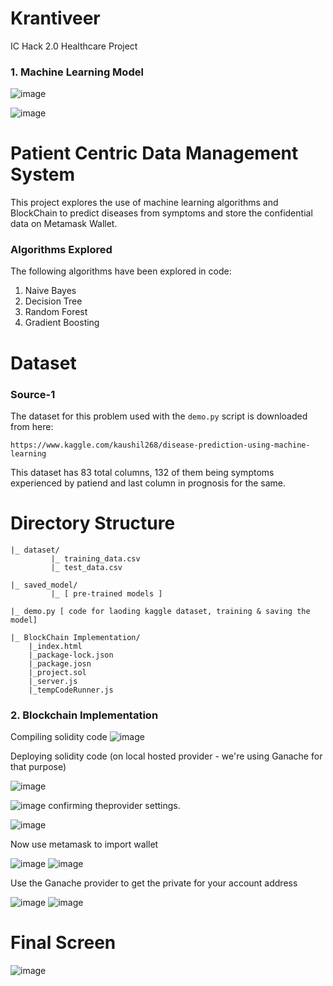 # Krantiveer
IC Hack 2.0 Healthcare Project

###  1. Machine Learning Model ###
   ![image](https://github.com/SarthakIC/Krantiveer/assets/147310031/f58faf23-8477-4658-b24b-d38d98791289)

   ![image](https://github.com/SarthakIC/Krantiveer/assets/147310031/4fbd3e2f-cb1a-4a3d-92cd-aa3daf7de66c)

# Patient Centric Data Management System

This project explores the use of machine learning algorithms and BlockChain to predict diseases from symptoms and store the confidential data on Metamask Wallet. 

### Algorithms Explored

The following algorithms have been explored in code:

1. Naive Bayes
2. Decision Tree
3. Random Forest
4. Gradient Boosting

# Dataset

### Source-1

The dataset for this problem used with the `demo.py` script is downloaded from here:

```
https://www.kaggle.com/kaushil268/disease-prediction-using-machine-learning
```

This dataset has 83 total columns, 132 of them being symptoms experienced by patiend and last column in prognosis for the same.

# Directory Structure

```
|_ dataset/
         |_ training_data.csv
         |_ test_data.csv

|_ saved_model/
         |_ [ pre-trained models ]

|_ demo.py [ code for laoding kaggle dataset, training & saving the model]

|_ BlockChain Implementation/
    |_index.html
    |_package-lock.json
    |_package.josn
    |_project.sol
    |_server.js
    |_tempCodeRunner.js
```

### 2. Blockchain Implementation ###

Compiling solidity code
![image](https://github.com/TarunSaroch/Krantiveer/assets/123083325/26883912-1ee4-4f70-aa1f-1c171234bc80)

Deploying solidity code (on local hosted provider - we're using Ganache for that purpose)

![image](https://github.com/TarunSaroch/Krantiveer/assets/123083325/e2fb9cca-22ff-4fd2-a26a-a263aa862218)

![image](https://github.com/TarunSaroch/Krantiveer/assets/123083325/d42183e6-2a5e-4cfd-9889-69bdfe9c1434)
confirming theprovider settings.

![image](https://github.com/TarunSaroch/Krantiveer/assets/123083325/8921f324-0494-4b41-870a-8287354cd21d) 

Now use metamask to import wallet

![image](https://github.com/TarunSaroch/Krantiveer/assets/123083325/85e06588-ca31-442a-9d5f-c83825161516) ![image](https://github.com/TarunSaroch/Krantiveer/assets/123083325/cfb82168-85fb-442e-b8b9-0854453e1f25) 

Use the Ganache provider to get the private for your account address

![image](https://github.com/TarunSaroch/Krantiveer/assets/123083325/a472b278-e882-4371-abff-57e9e12552c2)
![image](https://github.com/TarunSaroch/Krantiveer/assets/123083325/d4a88abd-4b45-43c7-9252-6d628ff11b6b)

Final Screen
=======
![image](https://github.com/TarunSaroch/Krantiveer/assets/123083325/185d29b0-3226-4643-b858-7461519004fb)

